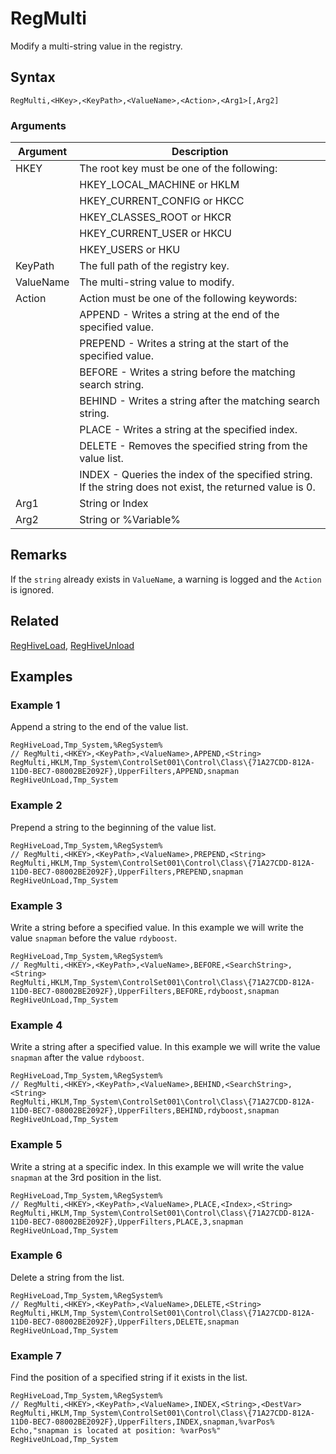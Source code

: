 # RegMulti

Modify a multi-string value in the registry.

## Syntax

```pebakery
RegMulti,<HKey>,<KeyPath>,<ValueName>,<Action>,<Arg1>[,Arg2]
```

### Arguments

| Argument | Description |
| --- | --- |
| HKEY | The root key must be one of the following: |
|| HKEY_LOCAL_MACHINE or HKLM |
|| HKEY_CURRENT_CONFIG or HKCC |
|| HKEY_CLASSES_ROOT or HKCR |
|| HKEY_CURRENT_USER or HKCU |
|| HKEY_USERS or HKU |
| KeyPath | The full path of the registry key. |
| ValueName | The multi-string value to modify. |
| Action | Action must be one of the following keywords: |
|| APPEND - Writes a string at the end of the specified value. |
|| PREPEND - Writes a string at the start of the specified value. |
|| BEFORE - Writes a string before the matching search string. |
|| BEHIND - Writes a string after the matching search string. |
|| PLACE - Writes a string at the specified index. |
|| DELETE - Removes the specified string from the value list. |
|| INDEX - Queries the index of the specified string. If the string does not exist, the returned value is 0. |
| Arg1 | String or Index |
| Arg2 | String or %Variable% |

## Remarks

If the `string` already exists in `ValueName`, a warning is logged and the `Action` is ignored.

## Related

[RegHiveLoad](./RegHiveLoad.md), [RegHiveUnload](./RegHiveUnload.md)

## Examples

### Example 1

Append a string to the end of the value list.

```pebakery
RegHiveLoad,Tmp_System,%RegSystem%
// RegMulti,<HKEY>,<KeyPath>,<ValueName>,APPEND,<String>
RegMulti,HKLM,Tmp_System\ControlSet001\Control\Class\{71A27CDD-812A-11D0-BEC7-08002BE2092F},UpperFilters,APPEND,snapman
RegHiveUnLoad,Tmp_System
```

### Example 2

Prepend a string to the beginning of the value list.

```pebakery
RegHiveLoad,Tmp_System,%RegSystem%
// RegMulti,<HKEY>,<KeyPath>,<ValueName>,PREPEND,<String>
RegMulti,HKLM,Tmp_System\ControlSet001\Control\Class\{71A27CDD-812A-11D0-BEC7-08002BE2092F},UpperFilters,PREPEND,snapman
RegHiveUnLoad,Tmp_System
```

### Example 3

Write a string before a specified value. In this example we will write the value `snapman` before the value `rdyboost`.

```pebakery
RegHiveLoad,Tmp_System,%RegSystem%
// RegMulti,<HKEY>,<KeyPath>,<ValueName>,BEFORE,<SearchString>,<String>
RegMulti,HKLM,Tmp_System\ControlSet001\Control\Class\{71A27CDD-812A-11D0-BEC7-08002BE2092F},UpperFilters,BEFORE,rdyboost,snapman
RegHiveUnLoad,Tmp_System
```

### Example 4

Write a string after a specified value. In this example we will write the value `snapman` after the value `rdyboost`.

```pebakery
RegHiveLoad,Tmp_System,%RegSystem%
// RegMulti,<HKEY>,<KeyPath>,<ValueName>,BEHIND,<SearchString>,<String>
RegMulti,HKLM,Tmp_System\ControlSet001\Control\Class\{71A27CDD-812A-11D0-BEC7-08002BE2092F},UpperFilters,BEHIND,rdyboost,snapman
RegHiveUnLoad,Tmp_System
```

### Example 5

Write a string at a specific index. In this example we will write the value `snapman` at the 3rd position in the list.

```pebakery
RegHiveLoad,Tmp_System,%RegSystem%
// RegMulti,<HKEY>,<KeyPath>,<ValueName>,PLACE,<Index>,<String>
RegMulti,HKLM,Tmp_System\ControlSet001\Control\Class\{71A27CDD-812A-11D0-BEC7-08002BE2092F},UpperFilters,PLACE,3,snapman
RegHiveUnLoad,Tmp_System
```

### Example 6

Delete a string from the list.

```pebakery
RegHiveLoad,Tmp_System,%RegSystem%
// RegMulti,<HKEY>,<KeyPath>,<ValueName>,DELETE,<String>
RegMulti,HKLM,Tmp_System\ControlSet001\Control\Class\{71A27CDD-812A-11D0-BEC7-08002BE2092F},UpperFilters,DELETE,snapman
RegHiveUnLoad,Tmp_System
```

### Example 7

Find the position of a specified string if it exists in the list.

```pebakery
RegHiveLoad,Tmp_System,%RegSystem%
// RegMulti,<HKEY>,<KeyPath>,<ValueName>,INDEX,<String>,<DestVar>
RegMulti,HKLM,Tmp_System\ControlSet001\Control\Class\{71A27CDD-812A-11D0-BEC7-08002BE2092F},UpperFilters,INDEX,snapman,%varPos%
Echo,"snapman is located at position: %varPos%"
RegHiveUnLoad,Tmp_System
```